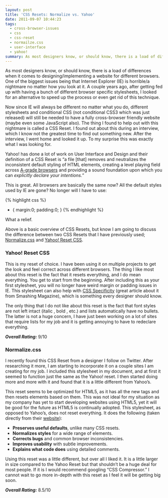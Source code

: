 ```yaml
---
layout: post
title: 'CSS Resets: Normalize vs. Yahoo'
date: 2011-09-07 10:44:23
tags:
  - cross-browser-issues
  - css
  - css-reset
  - normailze.css
  - user-interface
  - yahoo!
summary: As most designers know, or should know, there is a load of differences when it comes to designing/implementing a website for different browsers. One of the biggest issues being that Internet Explorer (IE) is
---
```

As most designers know, or should know, there is a load of differences when it comes to designing/implementing a website for different browsers. One of the biggest issues being that Internet Explorer (IE) is horrible/a nightmare no matter how you look at it. A couple years ago, after getting fed up with having a bunch of different browser specific stylesheets, I looked for an alternative to speed up the process or even get rid of this technique.

Now since IE will always be different no matter what you do, different stylesheets and conditional CSS (not conditional CSS3 which was just released) will still be needed to have a fully cross-browser friendly website (maybe even some JavaScript also). The thing I found to help out with this nightmare is called a CSS Reset. I found out about this during an interview, which I know not the greatest time to find out something new. After the interview, I went home and looked it up. To my surprise this was exactly what I was looking for.

Yahoo! has done a lot of work on User Interface and Design and their definition of a CSS Reset is “a file [that] removes and neutralizes the inconsistent default styling of HTML elements, creating a level playing field across [A-grade browsers][1] and providing a sound foundation upon which you can _explicitly declare your intentions._”

This is great. All browsers are basically the same now? All the default styles used by IE are gone? No longer will I have to use:

{% highlight css %}
* {
	margin:0;
	padding:0;
}
{% endhighlight %}


What a relief.

Above is a basic overview of CSS Resets, but know I am going to discuss the difference between two CSS Resets that I have previously used; [Normalize.css][2] and [Yahoo! Reset CSS][3].

### Yahoo! Reset CSS

This is my reset of choice. I have been using it on multiple projects to get the look and feel correct across different browsers. The thing I like most about this reset is the fact that it resets everything, and I do mean everything. You get to start from the beginning. After including this as your first stylesheet, you will no longer have weird margin or padding issues in IE. This stylesheet can also help with [CSS Specificity][4] (great article about it from Smashing Magazine), which is something every designer should know.

The only thing that I do not like about this reset is the fact that font styles are not left intact (italic , bold , etc.) and lists automatically have no bullets. The latter is not a huge concern, I have just been working on a lot of sites that require lists for my job and it is getting annoying to have to redeclare everything.

***Overall Rating:*** 9/10

### Normalize.css

I recently found this CSS Reset from a designer I follow on Twitter. After researching it more, I am starting to incorporate it on a couple sites I am creating for my job. I included this stylesheet in my document, and at first it seemed to function just the same as the Yahoo! reset. I then started doing more and more with it and found that it is a little different from Yahoo’s.

This reset seems to be optimized for HTML5, as it has all the new tags and then resets elements based on them. This was not ideal for my situation as my company has yet to start developing websites using HTML5, yet it will be good for the future as HTML5 is continually adopted. This stylesheet, as opposed to Yahoo’s, does not reset everything. It does the following (taken directly from their [website][2]):

  * **Preserves useful defaults**, unlike many CSS resets.
  * **Normalizes styles** for a wide range of elements.
  * **Corrects bugs** and common browser inconsistencies.
  * **Improves usability** with subtle improvements.
  * **Explains what code does** using detailed comments.

Using this reset was a little different, but over all I liked it. It is a little larger in size compared to the Yahoo Reset but that shouldn’t be a huge deal for most people. If it is I would recommend googling “CSS Compressor.” I cannot wait to go more in-depth with this reset as I feel it will be getting big soon.

***Overall Rating:*** 8.5/10

   [1]: http://developer.yahoo.com/yui/articles/gbs/gbs.html
   [2]: http://necolas.github.com/normalize.css/
   [3]: http://developer.yahoo.com/yui/reset/
   [4]: http://coding.smashingmagazine.com/2007/07/27/css-specificity-things-you-should-know/
